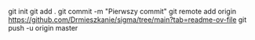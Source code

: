 git init
git add .
git commit -m "Pierwszy commit"
git remote add origin https://github.com/Drmieszkanie/sigma/tree/main?tab=readme-ov-file
git push -u origin master
